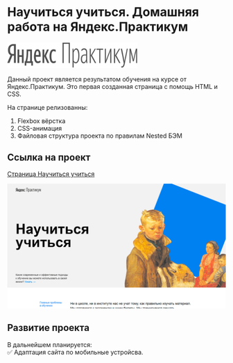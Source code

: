 # Научиться учиться. Домашняя работа на Яндекс.Практикум

<img src="./images/logo_place_footer.svg" width="300">

Данный проект является результатом обучения на курсе от Яндекс.Практикум.
Это первая созданная страница с помощь HTML и CSS.

На странице релизованны:

1. Flexbox вёрстка
2. CSS-анимация
3. Файловая структура проекта по правилам Nested БЭМ

## Ссылка на проект

   [Страница Научиться учиться](https://kiars1.github.io/how-to-learn)
   
   <img src="./images/album.png" max-width="1000">

## Развитие проекта

В дальнейшем планируется:<br />
✅ Адаптация сайта по мобильные устройсва.<br />

